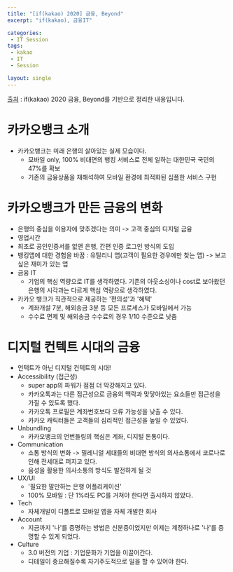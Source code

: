 ```yaml
---
title: "[if(kakao) 2020] 금융, Beyond"
excerpt: "if(kakao), 금융IT"

categories:
 - IT Session
tags:
 - kakao
 - IT
 - Session

layout: single
---
```


[출처](https://if.kakao.com/session/17) : if(kakao) 2020 금융, Beyond를 기반으로 정리한 내용입니다.

# 카카오뱅크 소개

- 카카오뱅크는 미래 은행의 살아있는 실제 모습이다.
  - 모바일 only, 100% 비대면의 뱅킹 서비스로 전체 일하는 대한민국 국민의 47%를 확보
  - 기존의 금융상품을 재해석하여 모바일 환경에 최적화된 심플한 서비스 구현

# 카카오뱅크가 만든 금융의 변화

- 은행의 중심을 이용자에 맞추겠다는 의미 -> 고객 중심의 디지털 금융
- 영업시간
- 최초로 공인인증서를 없앤 은행, 간편 인증 로그인 방식의 도입
- 뱅킹앱에 대한 경험을 바꿈 : 유틸리니 앱(고객이 필요한 경우에만 찾는 앱) -> 보고 싶은 재미가 있는 앱
- 금융 IT
  - 기업의 핵심 역량으로 IT를 생각하였다. 기존의 아웃소싱이나 cost로 보아왔던 은행의 시각과는 다르게 핵심 역량으로 생각하였다.
- 카카오 뱅크가 직관적으로 제공하는 '편의성'과 '혜택'
  - 계좌개설 7분, 해외송금 3분 등 모든 프로세스가 모바일에서 가능
  - 수수료 면제 및 해외송금 수수료의 경우 1/10 수준으로 낮춤

# 디지털 컨텍트 시대의 금융

- 언택트가 아닌 디지털 컨텍트의 시대!
- Accessibility (접근성)
  - super app의 파워가 점점 더 막강해지고 있다.
  - 카카오톡과는 다른 접근성으로 금융의 맥락과 맞닿아있는 요소들만 접근성을 가질 수 있도록 했다.
  - 카카오톡 프로필은 계좌번호보다 오류 가능성을 낮출 수 있다.
  - 카카오 캐릭터들은 고객들의 심리적인 접근성을 높일 수 있었다.
- Unbundling
  - 카카오뱅크의 언번들링의 핵심은 계좌, 디지털 돈통이다.
- Communication
  - 소통 방식의 변화 -> 밀레니얼 세대들의 비대면 방식의 의사소통에서 코로나로 인해 전세대로 퍼지고 있다.
  - 음성을 활용한 의사소통의 방식도 발전하게 될 것
- UX/UI
  - '필요한 말만하는 은행 어플리케이션'
  - 100% 모바일 : 단 1%라도 PC를 거쳐야 한다면 출시하지 않았다.
- Tech
  - 자체개발이 디폴트로 모바일 앱을 자체 개발한 회사
- Account
  - 지금까지 '나'를 증명하는 방법은 신분증이었지만 이제는 계정하나로 '나'를 증명할 수 있게 되었다.
- Culture
  - 3.0 버전의 기업 : 기업문화가 기업을 이끌어간다.
  - 디테일이 중요해질수록 자기주도적으로 일을 할 수 있어야 한다.